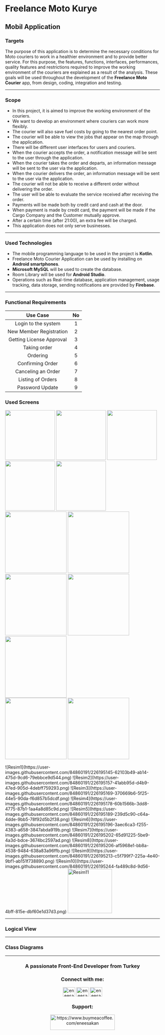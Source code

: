 # Freelance Moto Kurye
## Mobil Application
### Targets

The purpose of this application is to determine the necessary conditions for Moto couriers to work in a healthier environment and to provide better service. For this purpose, the features, functions, interfaces, performances, quality features and restrictions required to improve the working environment of the couriers are explained as a result of the analysis. These goals will be used throughout the development of the **Freelance Moto Courier** app, from design, coding, integration and testing.

------------
### Scope
- In this project, it is aimed to improve the working environment of the couriers.
- We want to develop an environment where couriers can work more flexibly.
- The courier will also save fuel costs by going to the nearest order point.
- The courier will be able to view the jobs that appear on the map through the application.
- There will be different user interfaces for users and couriers.
- When the courier accepts the order, a notification message will be sent to the user through the application.
- When the courier takes the order and departs, an information message will be sent to the user via the application.
- When the courier delivers the order, an information message will be sent to the user via the application.
- The courier will not be able to receive a different order without delivering the order.
- The user will be able to evaluate the service received after receiving the order.
- Payments will be made both by credit card and cash at the door.
- When payment is made by credit card, the payment will be made if the Cargo Company and the Customer mutually approve.
- After a certain time (after 21:00), an extra fee will be charged.
- This application does not only serve businesses.
------------
### Used Technologies
- The mobile programming language to be used in the project is **Kotlin**.
- Freelance Moto Courier Application can be used by installing on **Android smartphones**.
- **Microsoft MySQL** will be used to create the database.
-  Room Library will be used for **Android Studio**.
- Operations such as Real-time database, application management, usage tracking, data storage, sending notifications are provided by **Firebase**.
------------
### Functional Requirements
| Use Case  | No  |
| :------------: | :------------: |
| Login to the system | 1 |
| New Member Registration | 2 |
| Getting License Approval | 3 |
| Taking order | 4 |
| Ordering | 5 |
| Confirming Order  | 6 |
|  Canceling an Order | 7 |
| Listing of Orders | 8 |
| Password Update | 9 |

### Used Screens
<p float="center">
  <img src="https://user-images.githubusercontent.com/84860191/226195145-62103b49-ab14-475d-9cd6-79ebbce9d544.png" width="162" />
  <img src="https://user-images.githubusercontent.com/84860191/226195157-41abb95d-d4b9-47ed-905d-4debff759293.png" width="162" />
  <img src="https://user-images.githubusercontent.com/84860191/226195169-370669b6-5f25-44e5-90da-f6d857b5dcdf.png" width="162" />
  <img src="https://user-images.githubusercontent.com/84860191/226195178-60b1566b-3dd8-4775-87b1-1aa4a8d85c9d.png" width="162" />
  <img src="https://user-images.githubusercontent.com/84860191/226195189-239d5c90-c64a-4dde-9bb5-78f92d5b2f38.png" width="162" />
  <br>
  <img src="https://user-images.githubusercontent.com/84860191/226195196-3aec6ca3-f255-4383-a658-3847abda919b.png" width="200" />
  <img src="https://user-images.githubusercontent.com/84860191/226195202-65d91225-5be9-4a3d-bdce-3674bc2597ad.png" width="200" />
  <img src="https://user-images.githubusercontent.com/84860191/226195244-fa489c8d-9d56-4bff-815e-dbf60e1d37d3.png" width="200" />
  <img src="https://user-images.githubusercontent.com/84860191/226195213-c5f799f7-225a-4e40-9bf1-ab151f738890.png" width="200" />
  <img src="https://user-images.githubusercontent.com/84860191/226195244-fa489c8d-9d56-4bff-815e-dbf60e1d37d3.png" width="200" />
  <br>
  <img src="https://user-images.githubusercontent.com/84860191/226195206-af5968e1-bb8a-4538-9484-638a83a96ffb.png" width="200" />
  <img src="https://user-images.githubusercontent.com/84860191/226195256-8d40829c-71c6-42aa-b068-203e1dc18807.png" width="200" />
</p>
![Resim1](https://user-images.githubusercontent.com/84860191/226195145-62103b49-ab14-475d-9cd6-79ebbce9d544.png)
![Resim2](https://user-images.githubusercontent.com/84860191/226195157-41abb95d-d4b9-47ed-905d-4debff759293.png)
![Resim3](https://user-images.githubusercontent.com/84860191/226195169-370669b6-5f25-44e5-90da-f6d857b5dcdf.png)
![Resim4](https://user-images.githubusercontent.com/84860191/226195178-60b1566b-3dd8-4775-87b1-1aa4a8d85c9d.png)
![Resim5](https://user-images.githubusercontent.com/84860191/226195189-239d5c90-c64a-4dde-9bb5-78f92d5b2f38.png)
![Resim6](https://user-images.githubusercontent.com/84860191/226195196-3aec6ca3-f255-4383-a658-3847abda919b.png)
![Resim7](https://user-images.githubusercontent.com/84860191/226195202-65d91225-5be9-4a3d-bdce-3674bc2597ad.png)
![Resim8](https://user-images.githubusercontent.com/84860191/226195206-af5968e1-bb8a-4538-9484-638a83a96ffb.png)
![Resim9](https://user-images.githubusercontent.com/84860191/226195213-c5f799f7-225a-4e40-9bf1-ab151f738890.png)
![Resim10](https://user-images.githubusercontent.com/84860191/226195244-fa489c8d-9d56-4bff-815e-dbf60e1d37d3.png)
<img width="144" alt="Resim11" src="https://user-images.githubusercontent.com/84860191/226195256-8d40829c-71c6-42aa-b068-203e1dc18807.png">




------------


### Logical View


------------


### Class Diagrams




------------

<h3 align="center">A passionate Front-End Developer from Turkey</h3>

<h3 align="center">Connect with me:</h3>
<p align="center">
<a href="https://twitter.com/eneesakan" target="blank"><img align="center" src="https://raw.githubusercontent.com/rahuldkjain/github-profile-readme-generator/master/src/images/icons/Social/twitter.svg" alt="eneesakan" height="30" width="40" /></a>
<a href="https://linkedin.com/in/eneesakan" target="blank"><img align="center" src="https://raw.githubusercontent.com/rahuldkjain/github-profile-readme-generator/master/src/images/icons/Social/linked-in-alt.svg" alt="eneesakan" height="30" width="40" /></a>
<a href="https://instagram.com/eneesakan" target="blank"><img align="center" src="https://raw.githubusercontent.com/rahuldkjain/github-profile-readme-generator/master/src/images/icons/Social/instagram.svg" alt="eneesakan" height="30" width="40" /></a>
</p>

<h3 align="center">Support:</h3>
<p align="center"><a href="https://www.buymeacoffee.com/eneesakan"> <img src="https://cdn.buymeacoffee.com/buttons/v2/default-yellow.png" height="50" width="210" alt="https://www.buymeacoffee.com/eneesakan"/></a></p>


